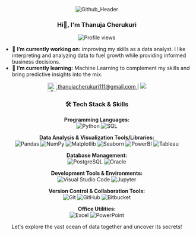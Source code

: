 <div align="center">
  <img src="https://github.com/Cherukuri-Thanu/Cherukuri-Thanu/assets/167354871/243fc964-5c71-42a7-9c3b-b296dae1d668" alt="Github_Header">
</div>

<h3 align="center">Hi👋, I'm Thanuja Cherukuri</h3>
<!-- <h4 align="center">Exploring the World Through Data</h4> -->

<div align="center">
  <img src="https://komarev.com/ghpvc/?username=Cherukuri-Thanu" alt="Profile views">
</div>

- 🔭 **I’m currently working on:** improving my skills as a data analyst. I like interpreting and analyzing data to fuel growth while providing informed business decisions.
- 🌱 **I’m currently learning:** Machine Learning to complement my skills and bring predictive insights into the mix.
<div align="center">
  <a href="mailto:thanujacherukuri111@gmail.com">
  <img src="https://ssl.gstatic.com/ui/v1/icons/mail/rfr/logo_gmail_lockup_default_2x_r2.png" alt="Gmail Logo" style="height: 24px; vertical-align: middle;"/>
  thanujacherukuri111@gmail.com
</a>
 | <a href="https://www.linkedin.com/in/thanuja-c-482801186/"><img src="https://img.shields.io/badge/LinkedIn-Thanuja%20Cherukuri-blue?style=flat&logo=linkedin"></a>
</div>

### <div align="center">🛠 Tech Stack & Skills</div>
<!-- #### <div align="center">Fundamental Tools & Languages (Essential across all roles):</div> -->

<div align="center">

**Programming Languages:**  
![Python](https://img.shields.io/badge/-Python-3776AB?style=flat-square&logo=Python&logoColor=white)
![SQL](https://img.shields.io/badge/-SQL-4479A1?style=flat-square&logo=MySQL&logoColor=white)  
</div>

<!-- #### <div align="center">Data Analysis & Visualization (Key for Data Analysts and BI Analysts, useful for Data Scientists):</div> -->

<div align="center">

**Data Analysis & Visualization Tools/Libraries:**  
![Pandas](https://img.shields.io/badge/-Pandas-150458?style=flat-square&logo=pandas&logoColor=white)
![NumPy](https://img.shields.io/badge/-NumPy-013243?style=flat-square&logo=numpy&logoColor=white)
![Matplotlib](https://img.shields.io/badge/-Matplotlib-FFA07A?style=flat-square&logoColor=white)
![Seaborn](https://img.shields.io/badge/-Seaborn-77ACF1?style=flat-square&logoColor=white)
![PowerBI](https://img.shields.io/badge/-Power%20BI-F2C811?style=flat-square&logo=Power-BI&logoColor=black)
![Tableau](https://img.shields.io/badge/-Tableau-E97627?style=flat-square&logo=Tableau&logoColor=white)  
</div>

<!-- #### <div align="center">Database Management (Important for Data Analysts and essential for Data Scientists for data warehousing):</div> -->

<div align="center">

**Database Management:**  
![PostgreSQL](https://img.shields.io/badge/-PostgreSQL-336791?style=flat-square&logo=postgresql&logoColor=white)
![Oracle](https://img.shields.io/badge/-Oracle-F80000?style=flat-square&logo=Oracle&logoColor=white)  
</div>

<!-- #### <div align="center">Machine Learning & Advanced Data Science (Crucial for Data Scientists and ML Engineers):</div> -->

<!--<div align="center">

**Machine Learning Libraries & Frameworks:**   
![Scikit-Learn](https://img.shields.io/badge/-Scikit%20Learn-F7931E?style=flat-square&logo=scikit-learn&logoColor=white)
![TensorFlow](https://img.shields.io/badge/-TensorFlow-FF6F00?style=flat-square&logo=TensorFlow&logoColor=white)  
</div> -->

<!--<div align="center">

**Cloud Services:**
![Azure](https://img.shields.io/badge/-Microsoft%20Azure-0089D6?style=flat-square&logo=microsoft-azure&logoColor=white)  
</div> -->

<div align="center">
  
**Development Tools & Environments:**  
![Visual Studio Code](https://img.shields.io/badge/-Visual%20Studio%20Code-007ACC?style=flat-square&logo=visual-studio-code&logoColor=white)
![Jupyter](https://img.shields.io/badge/-Jupyter-F37626?style=flat-square&logo=jupyter&logoColor=white)
</div>

<div align="center">
  
**Version Control & Collaboration Tools:**  
![Git](https://img.shields.io/badge/-Git-F05032?style=flat-square&logo=git&logoColor=white)
![GitHub](https://img.shields.io/badge/-GitHub-181717?style=flat-square&logo=github&logoColor=white)
![Bitbucket](https://img.shields.io/badge/-Bitbucket-0052CC?style=flat-square&logo=bitbucket&logoColor=white)  
</div>

<div align="center">
  
**Office Utilities:**  
![Excel](https://img.shields.io/badge/-Excel-217346?style=flat-square&logo=microsoft-excel&logoColor=white)
![PowerPoint](https://img.shields.io/badge/-PowerPoint-B7472A?style=flat-square&logo=microsoft-powerpoint&logoColor=white)  
</div>

<div align="center">
Let's explore the vast ocean of data together and uncover its secrets!
</div>
